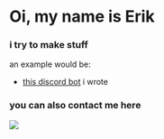 # Oi, my name is Erik

### i try to make stuff

an example would be:
- [this discord bot](https://github.com/ItsGamerik/get-img) i wrote

### you can also contact me here
![](https://img.shields.io/badge/Discord-gamerik-blue)
